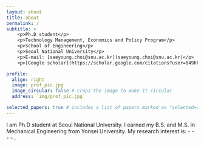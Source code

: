 ```yaml
---
layout: about
title: about
permalink: /
subtitle: >
    <p>Ph.D student</p>
    <p>Technology Management, Economics and Policy Program</p>
    <p>School of Engineering</p>
    <p>Seoul National University</p>
    <p>E-mail: [saeyoung.choi@snu.ac.kr](saeyoung.choi@snu.ac.kr)</p>
    <p>[Google scholar](https://scholar.google.com/citations?user=849hkOoAAAAJ&hl=en&oi=ao)</p>

profile:
  align: right
  image: prof_pic.jpg
  image_circular: false # crops the image to make it circular
  address: `img/prof_pic.jpg`

selected_papers: true # includes a list of papers marked as "selected={true}"
---
```


I am Ph.D student at Seoul National University. I earned my B.S. and M.S. in Mechanical Engineering from Yonsei University.
My research interest is: - - - - .

